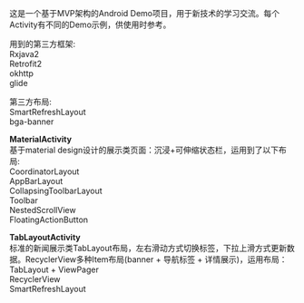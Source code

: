 
这是一个基于MVP架构的Android Demo项目，用于新技术的学习交流。每个Activity有不同的Demo示例，供使用时参考。

用到的第三方框架:  
Rxjava2  
Retrofit2  
okhttp  
glide  

第三方布局:  
SmartRefreshLayout  
bga-banner  



**MaterialActivity**  
基于material design设计的展示类页面：沉浸+可伸缩状态栏，运用到了以下布局:  
CoordinatorLayout  
AppBarLayout  
CollapsingToolbarLayout  
Toolbar  
NestedScrollView  
FloatingActionButton  

**TabLayoutActivity**  
标准的新闻展示类TabLayout布局，左右滑动方式切换标签，下拉上滑方式更新数据。RecyclerView多种Item布局(banner + 导航标签 + 详情展示)，运用布局：  
TabLayout + ViewPager  
RecyclerView  
SmartRefreshLayout  

